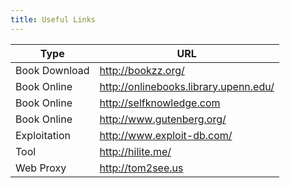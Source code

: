 ```yaml
---
title: Useful Links
---
```


| **Type** | **URL** |
| --------------- | ----------------------------------------- |
| Book Download | <http://bookzz.org/> |
| Book Online | <http://onlinebooks.library.upenn.edu/> |
| Book Online | <http://selfknowledge.com> |
| Book Online | <http://www.gutenberg.org/> |
| Exploitation | <http://www.exploit-db.com/> |
| Tool | <http://hilite.me/> |
| Web Proxy | <http://tom2see.us> |
